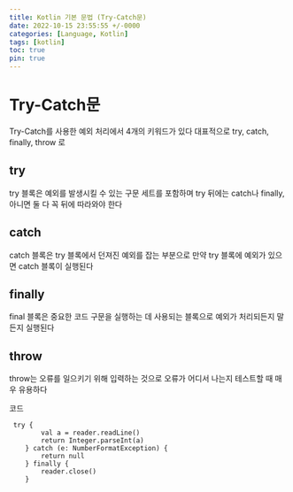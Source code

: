 ```yaml
---
title: Kotlin 기본 문법 (Try-Catch문)
date: 2022-10-15 23:55:55 +/-0000
categories: [Language, Kotlin]
tags: [kotlin]
toc: true
pin: true
---
```


# Try-Catch문 

Try-Catch를 사용한 예외 처리에서 4개의 키워드가 있다 대표적으로 try, catch, finally, throw 로

## try

try 블록은 예외를 발생시킬 수 있는 구문 세트를 포함하며 try 뒤에는
catch나 finally, 아니면 둘 다 꼭 뒤에 따라와야 한다

## catch

catch 블록은 try 블록에서 던져진 예외를 잡는 부분으로
만약 try 블록에 예외가 있으면 catch 블록이 실행된다 

## finally

final 블록은 중요한 코드 구문을 실행하는 데 사용되는 블록으로 예외가 처리되든지 말든지 실행된다

## throw

throw는 오류를 일으키기 위해 입력하는 것으로
오류가 어디서 나는지 테스트할 때 매우 유용하다

코드
~~~
 try {
        val a = reader.readLine()
        return Integer.parseInt(a) 
    } catch (e: NumberFormatException) {
        return null 
    } finally {
        reader.close() 
    }
~~~